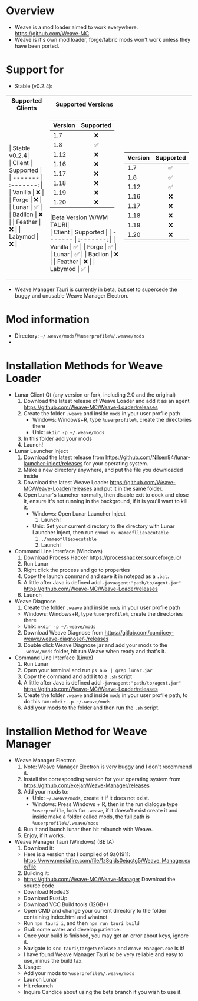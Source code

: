 # Overview
- Weave is a mod loader aimed to work everywhere. https://github.com/Weave-MC
- Weave is it's own mod loader, forge/fabric mods won't work unless they have been ported.
# Support for
- Stable (v0.2.4):
<table>
<tr><th>Supported Clients</th><th>Supported Versions</th></tr>
<tr><td>

| Stable v0.2.4|        
| Client  | Supported |
| ------- | :-------: |
| Vanilla | ❌ |
| Forge   | ❌ |
| Lunar   | ✅ |
| Badlion | ❌ |
| Feather | ❌ |
| Labymod | ❌ |

</td><td>
    
| Version | Supported |
| ------- | :-------: |
| 1.7     | ❌ |
| 1.8     | ✅ |
| 1.12    | ❌ |
| 1.16    | ❌ |
| 1.17    | ❌ |
| 1.18    | ❌ |
| 1.19    | ❌ |
| 1.20    | ❌ |

|Beta Version W/WM TAURI|        
| Client  | Supported |
| ------- | :-------: |
| Vanilla | ✅ |
| Forge   | ✅ |
| Lunar   | ✅ |
| Badlion | ❌ |
| Feather | ❌ |
| Labymod | ✅ |

</td><td>
    
| Version | Supported |
| ------- | :-------: |
| 1.7     | ✅ |
| 1.8     | ✅ |
| 1.12    | ✅ |
| 1.16    | ❌ |
| 1.17    | ❌ |
| 1.18    | ❌ |
| 1.19    | ❌ |
| 1.20    | ❌ |

</td></tr>
</table>

- Weave Manager Tauri is currently in beta, but set to supercede the buggy and unusable Weave Manager Electron.
# Mod information
- Directory: `~/.weave/mods`//`%userprofile%/.weave/mods`
- 
# Installation Methods for Weave Loader
- Lunar Client Qt (any version or fork, including 2.0 and the original)
  1. Download the latest release of Weave Loader and add it as an agent https://github.com/Weave-MC/Weave-Loader/releases
  2. Create the folder `.weave` and inside `mods` in your user profile path
     - Windows: Windows+R, type `%userprofile%`, create the directories there
     - Unix: `mkdir -p ~/.weave/mods`
  3. In this folder add your mods
  4. Launch!
- Lunar Launcher Inject
  1. Download the latest release from https://github.com/Nilsen84/lunar-launcher-inject/releases for your operating system.
  2. Make a new directory anywhere, and put the file you downloaded inside
  3. Download the latest Weave Loader https://github.com/Weave-MC/Weave-Loader/releases and put it in the same folder.
  5. Open Lunar's launcher normally, then disable exit to dock and close it, ensure it's not running in the background, if it is you'll want to kill it.
     - Windows: Open Lunar Launcher Inject
       1. Launch!
     - Unix: Set your current directory to the directory with Lunar Launcher Inject, then run `chmod +x nameoflliexecutable`
       1. `./nameoflliexecutable`
       2. Launch!
- Command Line Interface (Windows)
  1. Download Process Hacker https://processhacker.sourceforge.io/
  2. Run Lunar
  3. Right click the process and go to properties
  4. Copy the launch command and save it in notepad as a `.bat`.
  5. A little after Java is defined add `-javaagent:"path/to/agent.jar"` https://github.com/Weave-MC/Weave-Loader/releases
  6. Launch
 - Weave Diagnose
   1. Create the folder `.weave` and inside `mods` in your user profile path
     - Windows: Windows+R, type `%userprofile%`, create the directories there
     - Unix: `mkdir -p ~/.weave/mods`
   2. Download Weave Diagnose from https://gitlab.com/candicey-weave/weave-diagnose/-/releases
   3. Double click Weave Diagnose jar and add your mods to the `.weave/mods` folder, hit run Weave when ready and that's it.
- Command Line Interface (Linux)
  1. Run Lunar
  2. Open your terminal and run `ps aux | grep lunar.jar`
  3. Copy the command and add it to a `.sh` script
  4. A little after Java is defined add `-javaagent:"path/to/agent.jar"` https://github.com/Weave-MC/Weave-Loader/releases
  5. Create the folder `.weave` and inside `mods` in your user profile path, to do this run: `mkdir -p ~/.weave/mods`
  6. Add your mods to the folder and then run the `.sh` script.
# Installion Method for Weave Manager
- Weave Manager Electron
  1. Note: Weave Manager Electron is very buggy and I don't recommend it.
  2. Install the corresponding version for your operating system from https://github.com/exejar/Weave-Manager/releases
  3. Add your mods to:
     - Unix: `~/.weave/mods`, create it if it does not exist.
     - Windows: Press Windows + R, then in the run dialogue type `%userprofile`, look for `.weave`, if it doesn't exist create it and inside make a folder called mods, the full path is `%userprofile%/.weave/mods`
  4. Run it and launch lunar then hit relaunch with Weave.
  5. Enjoy, if it works.
- Weave Manager Tauri (Windows) (BETA)
   1. Download it:
     - Here is a version that I compiled of 9a01911: https://www.mediafire.com/file/1z8qids0ejqctg5/Weave_Manager.exe/file
   2. Building it:
     - https://github.com/Weave-MC/Weave-Manager Download the source code
     - Download NodeJS
     - Download RustUp
     - Download VCC Build tools (12GB+)
     - Open CMD and change your current directory to the folder containing index.html and whatnot
     - Run `npm tauri i`, and then `npm run tauri build`
     - Grab some water and develop patience.
     - Once your build is finished, you may get an error about keys, ignore it.
     - Navigate to `src-tauri\target\release` and `Weave Manager.exe` is it!
     - I have found Weave Manager Tauri to be very reliable and easy to use, minus the build tax.
   3. Usage:
     - Add your mods to `%userprofile%/.weave/mods`
     - Launch Lunar
     - Hit relaunch
     - Inquire Candice about using the beta branch if you wish to use it.
